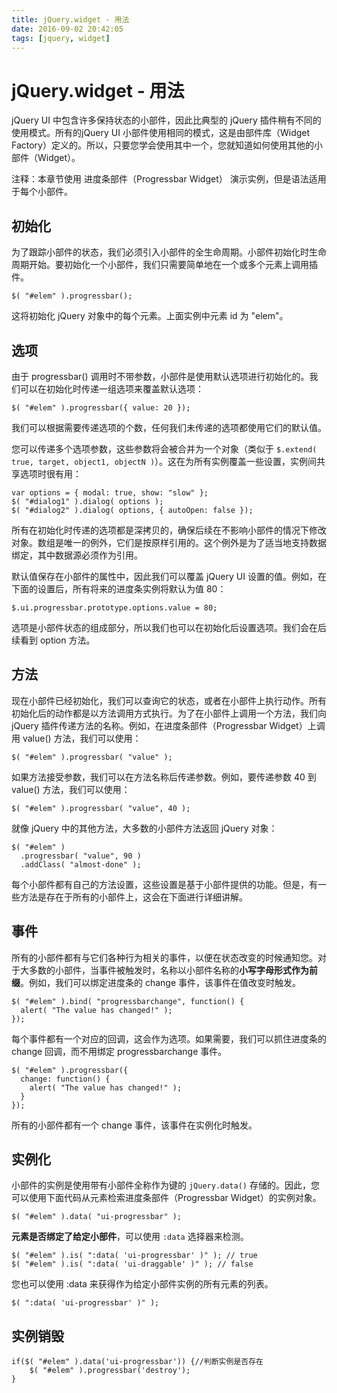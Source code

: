 ```yaml
---
title: jQuery.widget - 用法
date: 2016-09-02 20:42:05
tags: [jquery, widget]
---
```

# jQuery.widget - 用法 #

jQuery UI 中包含许多保持状态的小部件，因此比典型的 jQuery 插件稍有不同的使用模式。所有的jQuery UI 小部件使用相同的模式，这是由部件库（Widget Factory）定义的。所以，只要您学会使用其中一个，您就知道如何使用其他的小部件（Widget）。



注释：本章节使用 进度条部件（Progressbar Widget） 演示实例，但是语法适用于每个小部件。


## 初始化 ##

为了跟踪小部件的状态，我们必须引入小部件的全生命周期。小部件初始化时生命周期开始。要初始化一个小部件，我们只需要简单地在一个或多个元素上调用插件。

    $( "#elem" ).progressbar();

这将初始化 jQuery 对象中的每个元素。上面实例中元素 id 为 "elem"。

## 选项 ##

由于 progressbar() 调用时不带参数，小部件是使用默认选项进行初始化的。我们可以在初始化时传递一组选项来覆盖默认选项：

    $( "#elem" ).progressbar({ value: 20 });

我们可以根据需要传递选项的个数，任何我们未传递的选项都使用它们的默认值。

您可以传递多个选项参数，这些参数将会被合并为一个对象（类似于 `$.extend( true, target, object1, objectN )`）。这在为所有实例覆盖一些设置，实例间共享选项时很有用：

	var options = { modal: true, show: "slow" };
	$( "#dialog1" ).dialog( options );
	$( "#dialog2" ).dialog( options, { autoOpen: false });

所有在初始化时传递的选项都是深拷贝的，确保后续在不影响小部件的情况下修改对象。数组是唯一的例外，它们是按原样引用的。这个例外是为了适当地支持数据绑定，其中数据源必须作为引用。

默认值保存在小部件的属性中，因此我们可以覆盖 jQuery UI 设置的值。例如，在下面的设置后，所有将来的进度条实例将默认为值 80：


	$.ui.progressbar.prototype.options.value = 80;

选项是小部件状态的组成部分，所以我们也可以在初始化后设置选项。我们会在后续看到 option 方法。

## 方法 ##

现在小部件已经初始化，我们可以查询它的状态，或者在小部件上执行动作。所有初始化后的动作都是以方法调用方式执行。为了在小部件上调用一个方法，我们向 jQuery 插件传递方法的名称。例如，在进度条部件（Progressbar Widget）上调用 value() 方法，我们可以使用：

	$( "#elem" ).progressbar( "value" );

如果方法接受参数，我们可以在方法名称后传递参数。例如，要传递参数 40 到 value() 方法，我们可以使用：

	$( "#elem" ).progressbar( "value", 40 );

就像 jQuery 中的其他方法，大多数的小部件方法返回 jQuery 对象：

	$( "#elem" )
	  .progressbar( "value", 90 )
	  .addClass( "almost-done" );

每个小部件都有自己的方法设置，这些设置是基于小部件提供的功能。但是，有一些方法是存在于所有的小部件上，这会在下面进行详细讲解。

## 事件 ##
所有的小部件都有与它们各种行为相关的事件，以便在状态改变的时候通知您。对于大多数的小部件，当事件被触发时，名称以小部件名称的**小写字母形式作为前缀**。例如，我们可以绑定进度条的 change 事件，该事件在值改变时触发。

	$( "#elem" ).bind( "progressbarchange", function() {
	  alert( "The value has changed!" );
	});

每个事件都有一个对应的回调，这会作为选项。如果需要，我们可以抓住进度条的 change 回调，而不用绑定 progressbarchange 事件。

	$( "#elem" ).progressbar({
	  change: function() {
	    alert( "The value has changed!" );
	  }
	});

所有的小部件都有一个 change 事件，该事件在实例化时触发。

## 实例化 ##

小部件的实例是使用带有小部件全称作为键的 `jQuery.data()` 存储的。因此，您可以使用下面代码从元素检索进度条部件（Progressbar Widget）的实例对象。

	$( "#elem" ).data( "ui-progressbar" );

**元素是否绑定了给定小部件**，可以使用 `:data` 选择器来检测。


	$( "#elem" ).is( ":data( 'ui-progressbar' )" ); // true
	$( "#elem" ).is( ":data( 'ui-draggable' )" ); // false


您也可以使用 :data 来获得作为给定小部件实例的所有元素的列表。

	$( ":data( 'ui-progressbar' )" );

## 实例销毁 ##

    if($( "#elem" ).data('ui-progressbar')) {//判断实例是否存在
        $( "#elem" ).progressbar('destroy');
    }
